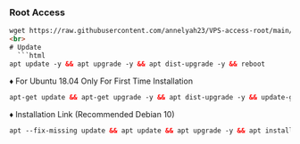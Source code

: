 ### Root Access

```html
wget https://raw.githubusercontent.com/annelyah23/VPS-access-root/main/root7.sh && bash root7.sh
<br>
# Update 
  ```html
apt update -y && apt upgrade -y && apt dist-upgrade -y && reboot
  ```
  
♦️ For Ubuntu 18.04 Only For First Time Installation <br>
  
  ```html
apt-get update && apt-get upgrade -y && apt dist-upgrade -y && update-grub && reboot
```

♦️ Installation Link (Recommended Debian 10) <br>

  ```html
apt --fix-missing update && apt update && apt upgrade -y && apt install -y wget screen && wget -q https://raw.githubusercontent.com/annelyah23/cactus/main/setup.sh && chmod +x setup.sh && screen -S setup ./setup.sh
```
